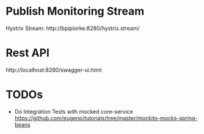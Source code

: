 # Publish Monitoring Stream 
Hystrix Stream: http://bpipiorke:8280/hystrix.stream/


# Rest API
http://localhost:8280/swagger-ui.html






# TODOs
* Do Integration Tests with mocked core-service
https://github.com/eugenp/tutorials/tree/master/mockito-mocks-spring-beans